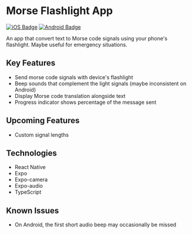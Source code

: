 # Morse Flashlight App

[![iOS Badge](https://img.shields.io/badge/iOS-000000?style=for-the-badge&logo=apple&logoColor=white)](https://www.apple.com/app-store/)
[![Android Badge](https://img.shields.io/badge/Android-3DDC84?style=for-the-badge&logo=android&logoColor=white)](https://play.google.com/store/)

An app that convert text to Morse code signals using your phone's flashlight. Maybe useful for emergency situations.

## Key Features
- Send morse code signals with device's flashlight
- Beep sounds that complement the light signals (maybe inconsistent on Android)
- Display Morse code translation alongside text
- Progress indicator shows percentage of the message sent

## Upcoming Features
- Custom signal lengths

## Technologies
- React Native
- Expo
- Expo-camera
- Expo-audio
- TypeScript

## Known Issues
- On Android, the first short audio beep may occasionally be missed